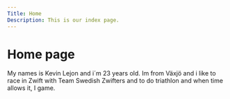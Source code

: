 ```yaml
---
Title: Home
Description: This is our index page.
---
```


Home page
==========================

My names is Kevin Lejon and i´m 23 years old. Im from Växjö and i like to race in Zwift with Team Swedish Zwifters and to do triathlon and when time allows it, I game.

